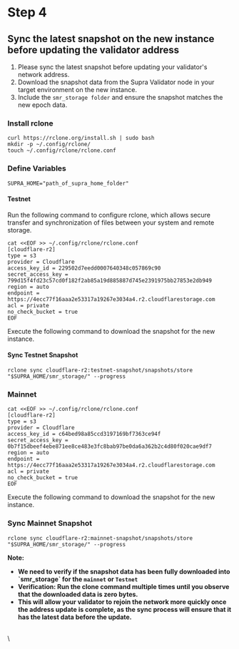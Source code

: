 # Step 4

## Sync the latest snapshot on the new instance before updating the validator address

1. Please sync the latest snapshot before updating your validator's network address.
2. Download the snapshot data from the Supra Validator node in your target environment on the new instance.
3. Include the `smr_storage folder` and ensure the snapshot matches the new epoch data.

### Install rclone

```
curl https://rclone.org/install.sh | sudo bash
mkdir -p ~/.config/rclone/
touch ~/.config/rclone/rclone.conf
```

### Define Variables

```
SUPRA_HOME="path_of_supra_home_folder"
```

#### Testnet

Run the following command to configure rclone, which allows secure transfer and synchronization of files between your system and remote storage.

```
cat <<EOF >> ~/.config/rclone/rclone.conf
[cloudflare-r2]
type = s3
provider = Cloudflare
access_key_id = 229502d7eedd0007640348c057869c90
secret_access_key = 799d15f4fd23c57cd0f182f2ab85a19d885887d745e2391975bb27853e2db949
region = auto
endpoint = https://4ecc77f16aaa2e53317a19267e3034a4.r2.cloudflarestorage.com
acl = private
no_check_bucket = true
EOF
```

Execute the following command to download the snapshot for the new instance.

#### Sync Testnet Snapshot

```
rclone sync cloudflare-r2:testnet-snapshot/snapshots/store "$SUPRA_HOME/smr_storage/" --progress
```

### Mainnet

```
cat <<EOF >> ~/.config/rclone/rclone.conf
[cloudflare-r2]
type = s3
provider = Cloudflare
access_key_id = c64bed98a85ccd3197169bf7363ce94f
secret_access_key = 0b7f15dbeef4ebe871ee8ce483e3fc8bab97be0da6a362b2c4d80f020cae9df7
region = auto
endpoint = https://4ecc77f16aaa2e53317a19267e3034a4.r2.cloudflarestorage.com
acl = private
no_check_bucket = true
EOF
```

Execute the following command to download the snapshot for the new instance.

### Sync Mainnet Snapshot

```
rclone sync cloudflare-r2:mainnet-snapshot/snapshots/store "$SUPRA_HOME/smr_storage/" --progress
```

**Note:**

* **We need to verify if the snapshot data has been fully downloaded into \`smr\_storage\` for the `mainnet` or `Testnet`**
* **Verification: Run the clone command multiple times until you observe that the downloaded data is zero bytes.**
* **This will allow your validator to rejoin the network more quickly once the address update is complete, as the sync process will ensure that it has the latest data before the update.**

\
\\
